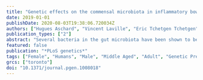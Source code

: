 ```yaml
---
title: "Genetic effects on the commensal microbiota in inflammatory bowel disease patients"
date: 2019-01-01
publishDate: 2020-08-03T19:38:06.720034Z
authors: ["Hugues Aschard", "Vincent Laville", "Eric Tchetgen Tchetgen", "Dan Knights", "Floris Imhann", "Philippe Seksik", "Noah Zaitlen", "Mark S. Silverberg", "Jacques Cosnes", "Rinse K. Weersma", "Ramnik Xavier", "Laurent Beaugerie", "David Skurnik", "Harry Sokol"]
publication_types: ["2"]
abstract: "Several bacteria in the gut microbiota have been shown to be associated with inflammatory bowel disease (IBD), and dozens of IBD genetic variants have been identified in genome-wide association studies. However, the role of the microbiota in the etiology of IBD in terms of host genetic susceptibility remains unclear. Here, we studied the association between four major genetic variants associated with an increased risk of IBD and bacterial taxa in up to 633 IBD cases. We performed systematic screening for associations, identifying and replicating associations between NOD2 variants and two taxa: the Roseburia genus and the Faecalibacterium prausnitzii species. By exploring the overall association patterns between genes and bacteria, we found that IBD risk alleles were significantly enriched for associations concordant with bacteria-IBD associations. To understand the significance of this pattern in terms of the study design and known effects from the literature, we used counterfactual principles to assess the fitness of a few parsimonious gene-bacteria-IBD causal models. Our analyses showed evidence that the disease risk of these genetic variants were likely to be partially mediated by the microbiome. We confirmed these results in extensive simulation studies and sensitivity analyses using the association between NOD2 and F. prausnitzii as a case study."
featured: false
publication: "*PLoS genetics*"
tags: ["Female", "Humans", "Male", "Middle Aged", "Adult", "Genetic Predisposition to Disease", "Polymorphism", "Single Nucleotide", "Genetic Association Studies", "Inflammatory Bowel Diseases", "Gastrointestinal Microbiome", "Nod2 Signaling Adaptor Protein", "Models", "Genetic", "Genetic Variation", "CARD Signaling Adaptor Proteins", "Clostridiales", "Faecalibacterium prausnitzii", "Host Microbial Interactions"]
grcs: ["toronto"]
doi: "10.1371/journal.pgen.1008018"
---
```


